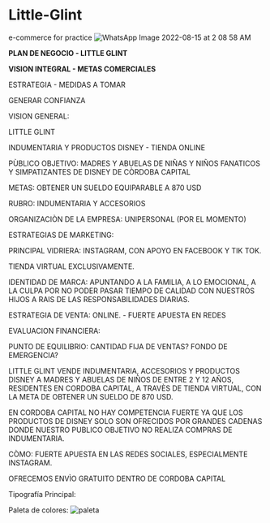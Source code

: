 # Little-Glint
e-commerce for practice
![WhatsApp Image 2022-08-15 at 2 08 58 AM](https://user-images.githubusercontent.com/97068460/184579933-f7edccf7-93aa-4a1a-98bf-86bc923f312d.jpeg)


**PLAN DE NEGOCIO - LITTLE GLINT**

**VISION INTEGRAL - METAS COMERCIALES**

ESTRATEGIA - MEDIDAS A TOMAR

GENERAR CONFIANZA

VISION GENERAL:

LITTLE GLINT

INDUMENTARIA Y PRODUCTOS DISNEY - TIENDA ONLINE

PÙBLICO OBJETIVO: MADRES Y ABUELAS DE NIÑAS Y NIÑOS FANATICOS Y SIMPATIZANTES DE DISNEY DE CÒRDOBA CAPITAL 

METAS: OBTENER UN SUELDO EQUIPARABLE A 870 USD

RUBRO: INDUMENTARIA Y ACCESORIOS

ORGANIZACIÒN DE LA EMPRESA: UNIPERSONAL (POR EL MOMENTO)


ESTRATEGIAS DE MARKETING: 

PRINCIPAL VIDRIERA: INSTAGRAM, CON APOYO EN FACEBOOK Y TIK TOK.

TIENDA VIRTUAL EXCLUSIVAMENTE.

IDENTIDAD DE MARCA: APUNTANDO A LA FAMILIA, A LO EMOCIONAL, A LA CULPA POR NO PODER PASAR TIEMPO DE CALIDAD CON NUESTROS HIJOS A RAIS DE LAS RESPONSABILIDADES DIARIAS.

ESTRATEGIA DE VENTA: ONLINE. - FUERTE APUESTA EN REDES


EVALUACION FINANCIERA:

PUNTO DE EQUILIBRIO: CANTIDAD FIJA DE VENTAS? FONDO DE EMERGENCIA?

LITTLE GLINT VENDE INDUMENTARIA, ACCESORIOS Y PRODUCTOS DISNEY A MADRES Y ABUELAS DE NIÑOS DE ENTRE 2 Y 12 AÑOS, RESIDENTES EN CORDOBA CAPITAL, A TRAVÈS DE TIENDA VIRTUAL, CON LA META DE OBTENER UN SUELDO DE 870 USD.

EN CORDOBA CAPITAL NO HAY COMPETENCIA FUERTE YA QUE LOS PRODUCTOS DE DISNEY SOLO SON OFRECIDOS POR GRANDES CADENAS DONDE NUESTRO PUBLICO OBJETIVO NO REALIZA COMPRAS DE INDUMENTARIA.

CÒMO: FUERTE APUESTA EN LAS REDES SOCIALES, ESPECIALMENTE INSTAGRAM.

OFRECEMOS ENVÌO GRATUITO DENTRO DE CORDOBA CAPITAL


Tipografía Principal:


Paleta de colores:
![paleta](https://user-images.githubusercontent.com/97068460/184580764-82aec7ca-f25b-437e-a16d-4abf5daef537.jpg)








